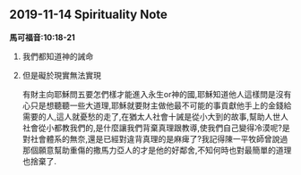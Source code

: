 ## 2019-11-14 Spirituality Note

**馬可福音:10:18-21**

1. 我們都知道神的誡命
2. 但是礙於現實無法實現
	
	有財主向耶穌問五要怎們樣才能進入永生or神的國,耶穌知道他人這樣問是沒有心只是想聽聽一些大道理,耶穌就要財主做他最不可能的事貢獻他手上的金錢給需要的人,這人就憂愁的走了,在猶太人社會十誡是從小大到的故事,幫助人世人社會從小都教我們的,是什麼讓我們背棄真理跟教導,使我們自己變得冷漠呢?是對社會體系的無奈,還是已經對違背真理的是麻痺了?我記得陳一平牧師曾說過那個願意幫助重傷的撒馬力亞人的才是他的好鄰舍,不知何時也對最簡單的道理也捨棄了.